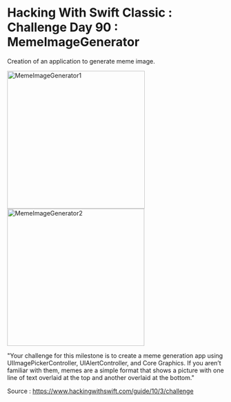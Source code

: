 # Hacking With Swift Classic : Challenge Day 90 : MemeImageGenerator

Creation of an application to generate meme image.

<img width="319" alt="MemeImageGenerator1" src="https://user-images.githubusercontent.com/79987744/151554145-ebd818f1-b6c8-4a03-b1ab-72d9a058769a.png"> <img width="318" alt="MemeImageGenerator2" src="https://user-images.githubusercontent.com/79987744/151554166-c86250c1-4b62-4660-826b-76b6d8282353.png">

"Your challenge for this milestone is to create a meme generation app using UIImagePickerController, UIAlertController, and Core Graphics.
If you aren’t familiar with them, memes are a simple format that shows a picture with one line of text overlaid at the top and another overlaid at the bottom."

Source : https://www.hackingwithswift.com/guide/10/3/challenge
